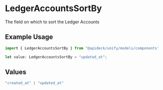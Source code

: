 # LedgerAccountsSortBy

The field on which to sort the Ledger Accounts

## Example Usage

```typescript
import { LedgerAccountsSortBy } from "@apideck/unify/models/components";

let value: LedgerAccountsSortBy = "updated_at";
```

## Values

```typescript
"created_at" | "updated_at"
```